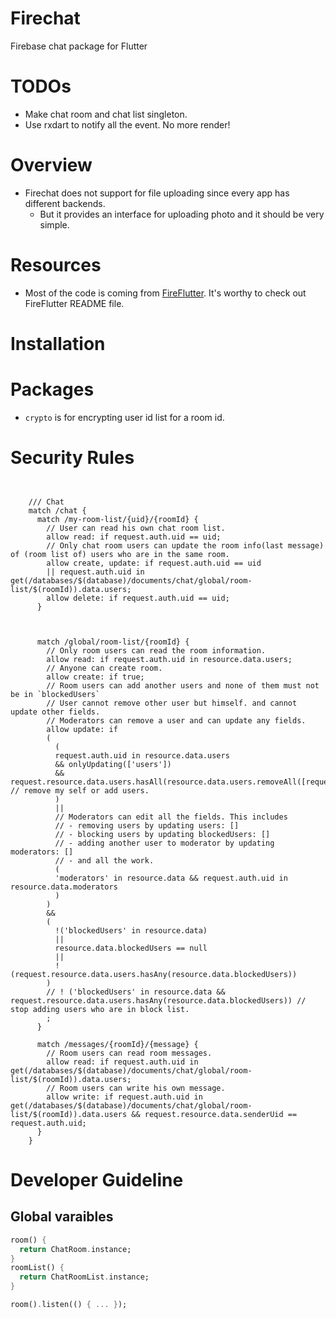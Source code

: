 # Firechat

Firebase chat package for Flutter

# TODOs

- Make chat room and chat list singleton.
- Use rxdart to notify all the event. No more render!

# Overview

- Firechat does not support for file uploading since every app has different backends.
  - But it provides an interface for uploading photo and it should be very simple.

# Resources

- Most of the code is coming from [FireFlutter](https://pub.dev/packages/fireflutter). It's worthy to check out FireFlutter README file.

# Installation

# Packages

- `crypto` is for encrypting user id list for a room id.

# Security Rules

```


    /// Chat
    match /chat {
      match /my-room-list/{uid}/{roomId} {
        // User can read his own chat room list.
        allow read: if request.auth.uid == uid;
        // Only chat room users can update the room info(last message) of (room list of) users who are in the same room.
        allow create, update: if request.auth.uid == uid
        || request.auth.uid in get(/databases/$(database)/documents/chat/global/room-list/$(roomId)).data.users;
        allow delete: if request.auth.uid == uid;
      }



      match /global/room-list/{roomId} {
        // Only room users can read the room information.
        allow read: if request.auth.uid in resource.data.users;
        // Anyone can create room.
        allow create: if true;
        // Room users can add another users and none of them must not be in `blockedUsers`
        // User cannot remove other user but himself. and cannot update other fields.
        // Moderators can remove a user and can update any fields.
        allow update: if
        (
          (
          request.auth.uid in resource.data.users
          && onlyUpdating(['users'])
          && request.resource.data.users.hasAll(resource.data.users.removeAll([request.auth.uid])) // remove my self or add users.
          )
          ||
          // Moderators can edit all the fields. This includes
          // - removing users by updating users: []
          // - blocking users by updating blockedUsers: []
          // - adding another user to moderator by updating moderators: []
          // - and all the work.
          (
          'moderators' in resource.data && request.auth.uid in resource.data.moderators
          )
        )
        &&
        (
          !('blockedUsers' in resource.data)
          ||
          resource.data.blockedUsers == null
          ||
          !(request.resource.data.users.hasAny(resource.data.blockedUsers))
        )
        // ! ('blockedUsers' in resource.data && request.resource.data.users.hasAny(resource.data.blockedUsers)) // stop adding users who are in block list.
        ;
      }

      match /messages/{roomId}/{message} {
        // Room users can read room messages.
        allow read: if request.auth.uid in get(/databases/$(database)/documents/chat/global/room-list/$(roomId)).data.users;
        // Room users can write his own message.
        allow write: if request.auth.uid in get(/databases/$(database)/documents/chat/global/room-list/$(roomId)).data.users && request.resource.data.senderUid == request.auth.uid;
      }
    }
```

# Developer Guideline

## Global varaibles

```dart
room() {
  return ChatRoom.instance;
}
roomList() {
  return ChatRoomList.instance;
}

room().listen(() { ... });
```
